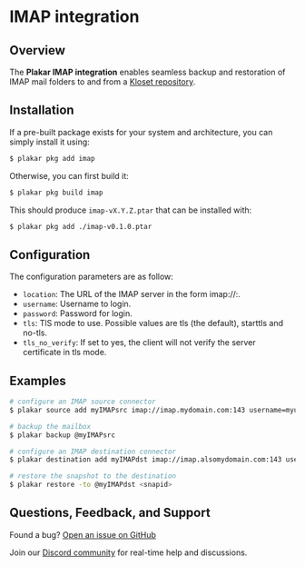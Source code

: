 # IMAP integration

## Overview

The **Plakar IMAP integration** enables seamless backup and restoration of IMAP mail folders to and from a [Kloset repository](/posts/2025-04-29/kloset-the-immutable-data-store/).

## Installation

If a pre-built package exists for your system and architecture,
you can simply install it using:

```sh
$ plakar pkg add imap
```

Otherwise,
you can first build it:

```sh
$ plakar pkg build imap
```

This should produce `imap-vX.Y.Z.ptar` that can be installed with:

```bash
$ plakar pkg add ./imap-v0.1.0.ptar
```

## Configuration

The configuration parameters are as follow:

- `location`: The URL of the IMAP server in the form imap://<host>:<port>.
- `username`: Username to login.
- `password`: Password for login.
- `tls`:      TlS mode to use.  Possible values are tls (the default), starttls and no-tls.
- `tls_no_verify`: If set to yes, the client will not verify the server certificate in tls mode.

## Examples

```bash
# configure an IMAP source connector
$ plakar source add myIMAPsrc imap://imap.mydomain.com:143 username=myuser password=mypassword tls=starttls

# backup the mailbox
$ plakar backup @myIMAPsrc

# configure an IMAP destination connector
$ plakar destination add myIMAPdst imap://imap.alsomydomain.com:143 username=alsomyuser password=alsomypassword tls=starttls

# restore the snapshot to the destination
$ plakar restore -to @myIMAPdst <snapid>
```

## Questions, Feedback, and Support

Found a bug? [Open an issue on GitHub](https://github.com/PlakarKorp/plakar/issues/new?title=Bug%20report%20on%20Filesystem%20integration&body=Please%20provide%20a%20detailed%20description%20of%20the%20issue.%0A%0A**Plakar%20version**)

Join our [Discord community](https://discord.gg/uuegtnF2Q5) for real-time help and discussions.
